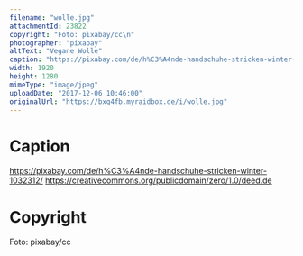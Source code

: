 ```yaml
---
filename: "wolle.jpg"
attachmentId: 23822
copyright: "Foto: pixabay/cc\n"
photographer: "pixabay"
altText: "Vegane Wolle"
caption: "https://pixabay.com/de/h%C3%A4nde-handschuhe-stricken-winter-1032312/ https://creativecommons.org/publicdomain/zero/1.0/deed.de"
width: 1920
height: 1280
mimeType: "image/jpeg"
uploadDate: "2017-12-06 10:46:00"
originalUrl: "https://bxq4fb.myraidbox.de/i/wolle.jpg"
---
```


# Caption

https://pixabay.com/de/h%C3%A4nde-handschuhe-stricken-winter-1032312/ https://creativecommons.org/publicdomain/zero/1.0/deed.de

# Copyright

Foto: pixabay/cc

